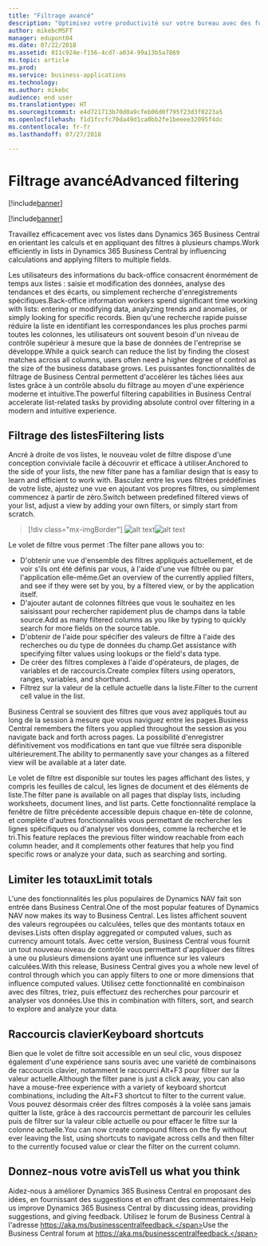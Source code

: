 ```yaml
---
title: "Filtrage avancé"
description: "Optimisez votre productivité sur votre bureau avec des fonctionnalités de filtrage puissantes."
author: mikebcMSFT
manager: edupont04
ms.date: 07/22/2018
ms.assetid: 011c924e-f156-4cd7-a034-99a13b5a7869
ms.topic: article
ms.prod: 
ms.service: business-applications
ms.technology: 
ms.author: mikebc
audience: end user
ms.translationtype: HT
ms.sourcegitcommit: e4d721713b70d0a9cfeb06d0f795f23d3f0223a5
ms.openlocfilehash: f1d1fccfc70da49d1ca0bb2fe1beeee32095f4dc
ms.contentlocale: fr-fr
ms.lasthandoff: 07/27/2018

---
```

# <a name="advanced-filtering"></a><span data-ttu-id="88582-103">Filtrage avancé</span><span class="sxs-lookup"><span data-stu-id="88582-103">Advanced filtering</span></span>

[!include[banner](../../includes/banner.md)]

[!include[banner](Includes/disclaimer.md)]


<span data-ttu-id="88582-104">Travaillez efficacement avec vos listes dans Dynamics 365 Business Central en orientant les calculs et en appliquant des filtres à plusieurs champs.</span><span class="sxs-lookup"><span data-stu-id="88582-104">Work efficiently in lists in Dynamics 365 Business Central by influencing calculations and applying filters to multiple fields.</span></span>

<span data-ttu-id="88582-105">Les utilisateurs des informations du back-office consacrent énormément de temps aux listes : saisie et modification des données, analyse des tendances et des écarts, ou simplement recherche d'enregistrements spécifiques.</span><span class="sxs-lookup"><span data-stu-id="88582-105">Back-office information workers spend significant time working with lists: entering or modifying data, analyzing trends and anomalies, or simply looking for specific records.</span></span> <span data-ttu-id="88582-106">Bien qu'une recherche rapide puisse réduire la liste en identifiant les correspondances les plus proches parmi toutes les colonnes, les utilisateurs ont souvent besoin d'un niveau de contrôle supérieur à mesure que la base de données de l'entreprise se développe.</span><span class="sxs-lookup"><span data-stu-id="88582-106">While a quick search can reduce the list by finding the closest matches across all columns, users often need a higher degree of control as the size of the business database grows.</span></span> <span data-ttu-id="88582-107">Les puissantes fonctionnalités de filtrage de Business Central permettent d'accélérer les tâches liées aux listes grâce à un contrôle absolu du filtrage au moyen d'une expérience moderne et intuitive.</span><span class="sxs-lookup"><span data-stu-id="88582-107">The powerful filtering capabilities in Business Central accelerate list-related tasks by providing absolute control over filtering in a modern and intuitive experience.</span></span>

## <a name="filtering-lists"></a><span data-ttu-id="88582-108">Filtrage des listes</span><span class="sxs-lookup"><span data-stu-id="88582-108">Filtering lists</span></span>
<span data-ttu-id="88582-109">Ancré à droite de vos listes, le nouveau volet de filtre dispose d'une conception conviviale facile à découvrir et efficace à utiliser.</span><span class="sxs-lookup"><span data-stu-id="88582-109">Anchored to the side of your lists, the new filter pane has a familiar design that is easy to learn and efficient to work with.</span></span> <span data-ttu-id="88582-110">Basculez entre les vues filtrées prédéfinies de votre liste, ajustez une vue en ajoutant vos propres filtres, ou simplement commencez à partir de zéro.</span><span class="sxs-lookup"><span data-stu-id="88582-110">Switch between predefined filtered views of your list, adjust a view by adding your own filters, or simply start from scratch.</span></span>

> [!div class="mx-imgBorder"]
> <span data-ttu-id="88582-111">![alt text](media/list-page-with-advanced-filter.png "Concept de disposition anticipé pour un volet de filtre ancré en regard d'une liste.")</span><span class="sxs-lookup"><span data-stu-id="88582-111">![alt text](media/list-page-with-advanced-filter.png "Early design concept for a filter pane anchored alongside a list.")</span></span>

<span data-ttu-id="88582-112">Le volet de filtre vous permet :</span><span class="sxs-lookup"><span data-stu-id="88582-112">The filter pane allows you to:</span></span>

-   <span data-ttu-id="88582-113">D'obtenir une vue d'ensemble des filtres appliqués actuellement, et de voir s'ils ont été définis par vous, à l'aide d'une vue filtrée ou par l'application elle-même.</span><span class="sxs-lookup"><span data-stu-id="88582-113">Get an overview of the currently applied filters, and see if they were set by you, by a filtered view, or by the application itself.</span></span>
-   <span data-ttu-id="88582-114">D'ajouter autant de colonnes filtrées que vous le souhaitez en les saisissant pour rechercher rapidement plus de champs dans la table source.</span><span class="sxs-lookup"><span data-stu-id="88582-114">Add as many filtered columns as you like by typing to quickly search for more fields on the source table.</span></span>
-   <span data-ttu-id="88582-115">D'obtenir de l'aide pour spécifier des valeurs de filtre à l'aide des recherches ou du type de données du champ.</span><span class="sxs-lookup"><span data-stu-id="88582-115">Get assistance with specifying filter values using lookups or the field's data type.</span></span>
-   <span data-ttu-id="88582-116">De créer des filtres complexes à l'aide d'opérateurs, de plages, de variables et de raccourcis.</span><span class="sxs-lookup"><span data-stu-id="88582-116">Create complex filters using operators, ranges, variables, and shorthand.</span></span>
-   <span data-ttu-id="88582-117">Filtrez sur la valeur de la cellule actuelle dans la liste.</span><span class="sxs-lookup"><span data-stu-id="88582-117">Filter to the current cell value in the list.</span></span>

<span data-ttu-id="88582-118">Business Central se souvient des filtres que vous avez appliqués tout au long de la session à mesure que vous naviguez entre les pages.</span><span class="sxs-lookup"><span data-stu-id="88582-118">Business Central remembers the filters you applied throughout the session as you navigate back and forth across pages.</span></span> <span data-ttu-id="88582-119">La possibilité d'enregistrer définitivement vos modifications en tant que vue filtrée sera disponible ultérieurement.</span><span class="sxs-lookup"><span data-stu-id="88582-119">The ability to permanently save your changes as a filtered view will be available at a later date.</span></span>

<span data-ttu-id="88582-120">Le volet de filtre est disponible sur toutes les pages affichant des listes, y compris les feuilles de calcul, les lignes de document et des éléments de liste.</span><span class="sxs-lookup"><span data-stu-id="88582-120">The filter pane is available on all pages that display lists, including worksheets, document lines, and list parts.</span></span>
<span data-ttu-id="88582-121">Cette fonctionnalité remplace la fenêtre de filtre précédente accessible depuis chaque en-tête de colonne, et complète d'autres fonctionnalités vous permettant de rechercher les lignes spécifiques ou d'analyser vos données, comme la recherche et le tri.</span><span class="sxs-lookup"><span data-stu-id="88582-121">This feature replaces the previous filter window reachable from each column header, and it complements other features that help you find specific rows or analyze your data, such as searching and sorting.</span></span>

## <a name="limit-totals"></a><span data-ttu-id="88582-122">Limiter les totaux</span><span class="sxs-lookup"><span data-stu-id="88582-122">Limit totals</span></span>
<span data-ttu-id="88582-123">L'une des fonctionnalités les plus populaires de Dynamics NAV fait son entrée dans Business Central.</span><span class="sxs-lookup"><span data-stu-id="88582-123">One of the most popular features of Dynamics NAV now makes its way to Business Central.</span></span> <span data-ttu-id="88582-124">Les listes affichent souvent des valeurs regroupées ou calculées, telles que des montants totaux en devises.</span><span class="sxs-lookup"><span data-stu-id="88582-124">Lists often display aggregated or computed values, such as currency amount totals.</span></span> <span data-ttu-id="88582-125">Avec cette version, Business Central vous fournit un tout nouveau niveau de contrôle vous permettant d'appliquer des filtres à une ou plusieurs dimensions ayant une influence sur les valeurs calculées.</span><span class="sxs-lookup"><span data-stu-id="88582-125">With this release, Business Central gives you a whole new level of control through which you can apply filters to one or more dimensions that influence computed values.</span></span> <span data-ttu-id="88582-126">Utilisez cette fonctionnalité en combinaison avec des filtres, triez, puis effectuez des recherches pour parcourir et analyser vos données.</span><span class="sxs-lookup"><span data-stu-id="88582-126">Use this in combination with filters, sort, and search to explore and analyze your data.</span></span>

## <a name="keyboard-shortcuts"></a><span data-ttu-id="88582-127">Raccourcis clavier</span><span class="sxs-lookup"><span data-stu-id="88582-127">Keyboard shortcuts</span></span>
<span data-ttu-id="88582-128">Bien que le volet de filtre soit accessible en un seul clic, vous disposez également d'une expérience sans souris avec une variété de combinaisons de raccourcis clavier, notamment le raccourci Alt+F3 pour filtrer sur la valeur actuelle.</span><span class="sxs-lookup"><span data-stu-id="88582-128">Although the filter pane is just a click away, you can also have a mouse-free experience with a variety of keyboard shortcut combinations, including the Alt+F3 shortcut to filter to the current value.</span></span> <span data-ttu-id="88582-129">Vous pouvez désormais créer des filtres composés à la volée sans jamais quitter la liste, grâce à des raccourcis permettant de parcourir les cellules puis de filtrer sur la valeur cible actuelle ou pour effacer le filtre sur la colonne actuelle.</span><span class="sxs-lookup"><span data-stu-id="88582-129">You can now create compound filters on the fly without ever leaving the list, using shortcuts to navigate across cells and then filter to the currently focused value or clear the filter on the current column.</span></span>

<!--
### Who uses these features
These features are available to all desktop users without additional setup, in the browser or Windows 10 companion app.
## Status
### Availability
Cloud, on-premises, hybrid
### Regional availability
No regional restrictions. Available in all Dynamics 365 Business Central supported markets.
-->

## <a name="tell-us-what-you-think"></a><span data-ttu-id="88582-130">Donnez-nous votre avis</span><span class="sxs-lookup"><span data-stu-id="88582-130">Tell us what you think</span></span>
<span data-ttu-id="88582-131">Aidez-nous à améliorer Dynamics 365 Business Central en proposant des idées, en fournissant des suggestions et en offrant des commentaires.</span><span class="sxs-lookup"><span data-stu-id="88582-131">Help us improve Dynamics 365 Business Central by discussing ideas, providing suggestions, and giving feedback.</span></span> <span data-ttu-id="88582-132">Utilisez le forum de Business Central à l'adresse https://aka.ms/businesscentralfeedback.</span><span class="sxs-lookup"><span data-stu-id="88582-132">Use the Business Central forum at https://aka.ms/businesscentralfeedback.</span></span>

